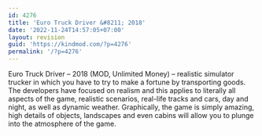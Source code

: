 ```yaml
---
id: 4276
title: 'Euro Truck Driver &#8211; 2018'
date: '2022-11-24T14:57:05+07:00'
layout: revision
guid: 'https://kindmod.com/?p=4276'
permalink: '/?p=4276'
---
```


Euro Truck Driver – 2018 (MOD, Unlimited Money) – realistic simulator trucker in which you have to try to make a fortune by transporting goods. The developers have focused on realism and this applies to literally all aspects of the game, realistic scenarios, real-life tracks and cars, day and night, as well as dynamic weather. Graphically, the game is simply amazing, high details of objects, landscapes and even cabins will allow you to plunge into the atmosphere of the game.